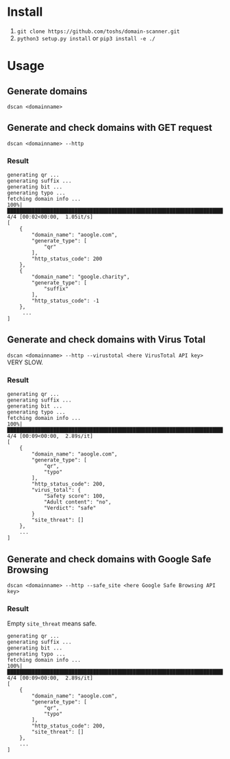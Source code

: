 # Install

1. `git clone https://github.com/toshs/domain-scanner.git`
2. `python3 setup.py install` or `pip3 install -e ./`

# Usage
## Generate domains
`dscan <domainname>`

## Generate and check domains with GET request
`dscan <domainname> --http`
### Result

	generating qr ...
	generating suffix ...
	generating bit ...
	generating typo ...
	fetching domain info ...
	100%|████████████████████████████████████████████████████████████████████████████████████████████████████████████████████████████████| 4/4 [00:02<00:00,  1.05it/s]
	[
	    {
	        "domain_name": "aoogle.com",
	        "generate_type": [
	            "qr"
	        ],
	        "http_status_code": 200
	    },
	    {
	        "domain_name": "google.charity",
	        "generate_type": [
	            "suffix"
	        ],
	        "http_status_code": -1
	    },
		 ...
	]
	
## Generate and check domains with Virus Total
`dscan <domainname> --http --virustotal <here VirusTotal API key>`  
VERY SLOW.  
### Result
	
	generating qr ...
	generating suffix ...
	generating bit ...
	generating typo ...
	fetching domain info ...
	100%|████████████████████████████████████████████████████████████████████████████████████████████████████████████████████████████████| 4/4 [00:09<00:00,  2.89s/it]
	[
	    {
	        "domain_name": "aoogle.com",
	        "generate_type": [
	            "qr",
	            "typo"
	        ],
	        "http_status_code": 200,
            "virus_total": {
                "Safety score": 100,
                "Adult content": "no",
                "Verdict": "safe"
            }
	        "site_threat": []
	    },
	    ...
	]

## Generate and check domains with Google Safe Browsing
`dscan <domainname> --http --safe_site <here Google Safe Browsing API key>`
### Result
Empty `site_threat` means safe.  

	generating qr ...
	generating suffix ...
	generating bit ...
	generating typo ...
	fetching domain info ...
	100%|████████████████████████████████████████████████████████████████████████████████████████████████████████████████████████████████| 4/4 [00:09<00:00,  2.89s/it]
	[
	    {
	        "domain_name": "aoogle.com",
	        "generate_type": [
	            "qr",
	            "typo"
	        ],
	        "http_status_code": 200,
	        "site_threat": []
	    },
	    ...
	]



